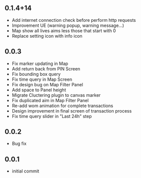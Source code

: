 ## 0.1.4+14

* Add internet connection check before perform http requests
* Improvement UE (warning popup, warning message...)
* Map show all lives aims less those that start with 0
* Replace setting icon with info icon 

## 0.0.3

* Fix marker updating in Map
* Add return back from PIN Screen
* Fix bounding box query
* Fix time query in Map Screen
* Fix design bug on Map Filter Panel
* Add space to Panel height 
* Migrate Cluctering plugin to canvas marker 
* Fix duplicated aim in Map Filter Panel
* Re-add wom animation for complete transactions
* Design improvement in final screen of transaction process
* Fix time query slider in "Last 24h" step

## 0.0.2

* Bug fix 

## 0.0.1

* initial commit
